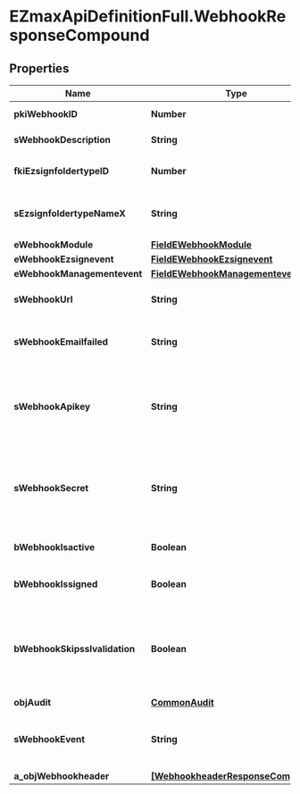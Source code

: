 # EZmaxApiDefinitionFull.WebhookResponseCompound

## Properties

Name | Type | Description | Notes
------------ | ------------- | ------------- | -------------
**pkiWebhookID** | **Number** | The unique ID of the Webhook | 
**sWebhookDescription** | **String** | The description of the Webhook | 
**fkiEzsignfoldertypeID** | **Number** | The unique ID of the Ezsignfoldertype. | [optional] 
**sEzsignfoldertypeNameX** | **String** | The name of the Ezsignfoldertype in the language of the requester | [optional] 
**eWebhookModule** | [**FieldEWebhookModule**](FieldEWebhookModule.md) |  | 
**eWebhookEzsignevent** | [**FieldEWebhookEzsignevent**](FieldEWebhookEzsignevent.md) |  | [optional] 
**eWebhookManagementevent** | [**FieldEWebhookManagementevent**](FieldEWebhookManagementevent.md) |  | [optional] 
**sWebhookUrl** | **String** | The URL of the Webhook callback | 
**sWebhookEmailfailed** | **String** | The email that will receive the Webhook in case all attempts fail | 
**sWebhookApikey** | **String** | The Apikey for the Webhook.  This will be hidden if we are not creating or regenerating the Apikey. | [optional] 
**sWebhookSecret** | **String** | The Secret for the Webhook.  This will be hidden if we are not creating or regenerating the Apikey. | [optional] 
**bWebhookIsactive** | **Boolean** | Whether the Webhook is active or not | 
**bWebhookIssigned** | **Boolean** | Whether the requests will be signed or not | 
**bWebhookSkipsslvalidation** | **Boolean** | Wheter the server&#39;s SSL certificate should be validated or not. Not recommended to skip for production use | 
**objAudit** | [**CommonAudit**](CommonAudit.md) |  | 
**sWebhookEvent** | **String** | The concatenated string to describe the Webhook event | [optional] 
**a_objWebhookheader** | [**[WebhookheaderResponseCompound]**](WebhookheaderResponseCompound.md) |  | [optional] 


